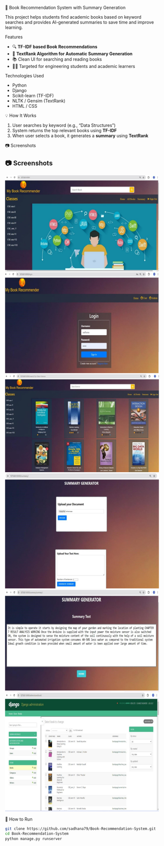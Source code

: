 📖 Book Recommendation System with Summary Generation

This project helps students find academic books based on keyword searches and provides AI-generated summaries to save time and improve learning.

 Features
- 🔍 **TF-IDF based Book Recommendations**  
- 📝 **TextRank Algorithm for Automatic Summary Generation**  
- 📚 Clean UI for searching and reading books  
- 👩‍🎓 Targeted for engineering students and academic learners

 Technologies Used
- Python
- Django
- Scikit-learn (TF-IDF)
- NLTK / Gensim (TextRank)
- HTML / CSS

💡 How It Works
1. User searches by keyword (e.g., “Data Structures”)
2. System returns the top relevant books using **TF-IDF**
3. When user selects a book, it generates a **summary** using **TextRank**

📷 Screenshots
## 📷 Screenshots
![Homepage](https://raw.githubusercontent.com/sadhana79/Book-Recommendation-System-with-Summary-Generation/main/homepage.jpg)
![Login](https://raw.githubusercontent.com/sadhana79/Book-Recommendation-System-with-Summary-Generation/main/login.jpg)
![Recommendation](https://raw.githubusercontent.com/sadhana79/Book-Recommendation-System-with-Summary-Generation/main/recommendation.jpg)
![Summary](https://raw.githubusercontent.com/sadhana79/Book-Recommendation-System-with-Summary-Generation/main/summary.jpg)
![Summary Generate](https://raw.githubusercontent.com/sadhana79/Book-Recommendation-System-with-Summary-Generation/main/summarygenerate.jpg)
![Dataset](https://raw.githubusercontent.com/sadhana79/Book-Recommendation-System-with-Summary-Generation/main/dataset.jpg)


🚀 How to Run

```bash
git clone https://github.com/sadhana79/Book-Recommendation-System.git
cd Book-Recommendation-System
python manage.py runserver
